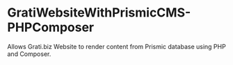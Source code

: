 # GratiWebsiteWithPrismicCMS-PHPComposer

Allows Grati.biz Website to render content from Prismic database using PHP and Composer.
